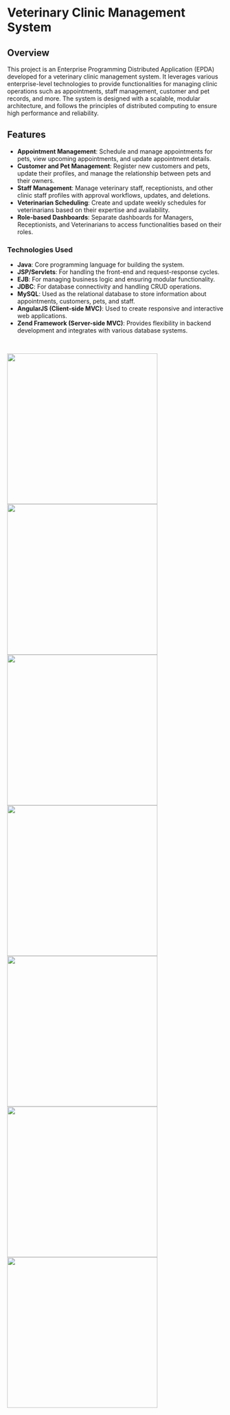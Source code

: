 # Veterinary Clinic Management System

## Overview

This project is an Enterprise Programming Distributed Application (EPDA) developed for a veterinary clinic management system. It leverages various enterprise-level technologies to provide functionalities for managing clinic operations such as appointments, staff management, customer and pet records, and more. The system is designed with a scalable, modular architecture, and follows the principles of distributed computing to ensure high performance and reliability.

## Features

- **Appointment Management**: Schedule and manage appointments for pets, view upcoming appointments, and update appointment details.
- **Customer and Pet Management**: Register new customers and pets, update their profiles, and manage the relationship between pets and their owners.
- **Staff Management**: Manage veterinary staff, receptionists, and other clinic staff profiles with approval workflows, updates, and deletions.
- **Veterinarian Scheduling**: Create and update weekly schedules for veterinarians based on their expertise and availability.
- **Role-based Dashboards**: Separate dashboards for Managers, Receptionists, and Veterinarians to access functionalities based on their roles.

### Technologies Used

- **Java**: Core programming language for building the system.
- **JSP/Servlets**: For handling the front-end and request-response cycles.
- **EJB**: For managing business logic and ensuring modular functionality.
- **JDBC**: For database connectivity and handling CRUD operations.
- **MySQL**: Used as the relational database to store information about appointments, customers, pets, and staff.
- **AngularJS (Client-side MVC)**: Used to create responsive and interactive web applications.
- **Zend Framework (Server-side MVC)**: Provides flexibility in backend development and integrates with various database systems.


<br>

<img src="https://github.com/user-attachments/assets/f556666a-ce22-443c-b9ee-c9a1c2f9d050" width="350"></img>
<img src="https://github.com/user-attachments/assets/2850582e-1d6b-479f-8c42-99a4e9072ea1" width="350"></img>
<img src="https://github.com/user-attachments/assets/00eaa084-5b87-48c7-aa3d-f51f27bfbe25" width="350"></img>
<img src="https://github.com/user-attachments/assets/bce33acd-daa0-47ed-859e-29fe4933cd76" width="350"></img>
<img src="https://github.com/user-attachments/assets/2bb0f5ce-3c39-4d49-a052-6809fb05e3a8" width="350"></img>
<img src="https://github.com/user-attachments/assets/0e36f78a-d803-4c63-90a8-da7f9a05fc40" width="350"></img>
<img src="https://github.com/user-attachments/assets/265d3063-440b-47b0-a75d-753c5ef2f2c5" width="350"></img>

<br>
